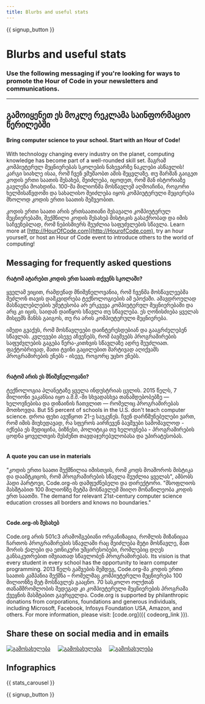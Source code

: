 ```yaml
---
title: Blurbs and useful stats
---
```


<a id="blurb"></a>

{{ signup_button }}

# Blurbs and useful stats

### Use the following messaging if you're looking for ways to promote the Hour of Code in your newsletters and communications.

* * *

## გამოიყენეთ ეს მოკლე რეკლამა საინფორმაციო წერილებში

#### Bring computer science to your school. Start with an Hour of Code!

With technology changing every industry on the planet, computing knowledge has become part of a well-rounded skill set. მაგრამ კომპიუტერულ მეცნიერებას სკოლების ნახევარზე ნაკლები ასწავლის! კარგი სიახლე ისაა, რომ ჩვენ ვმუშაობთ ამის შეცვლაზე. თუ შარშან გაიგეთ კოდის ერთი საათის შესახებ, შეიძლება, იცოდეთ, რომ მან ისტორიაზე გავლენა მოახდინა. 100-მა მილიონმა მოსწავლემ აღმოაჩინა, როგორი ხელმისაწვდომი და სახალისო შეიძლება იყოს კომპიუტერული მეციერება მხოლოდ კოდის ერთი საათის მეშვეობით.

კოდის ერთი საათი არის ერთსაათიანი შესავალი კომპიუტერულ მეცნიერებაში, შექმნილი კოდის შესახებ მისტიკის გასაქრობად და იმის საჩვენებლად, რომ ნებისმიერს შეუძლია საფუძვლების სწავლა. Learn more at [http://HourOfCode.com](http://HourofCode.com), try an hour yourself, or host an Hour of Code event to introduce others to the world of computing!

## Messaging for frequently asked questions

#### რატომ ატარებთ კოდის ერთ საათს თქვენს სკოლაში?

ყველამ ვიცით, რამდენად მნიშვნელოვანია, რომ ჩვენმა მოსწავლეებმა შეძლონ თავის დამკვიდრება ტექნოლოგიების ამ ეპოქაში. ამავდროულად მასწავლებლების უმეტესობა არ ერკვევა კომპიუტერულ მეცნიერებაში და არც კი იცის, საიდან დაიწყოს სწავლა თუ სწავლება. ეს ღონისძიება ყველას მისცემს შანსს გაიგოს, თუ რა არის კომპიუტერული მეცნიერება.

იმედი გვაქვს, რომ მოსწავლეები დაინტერესდებიან და გააგრძელებენ სწავლას. კვლევები ასევე აჩვენებს, რომ ბავშვებს პროგრამირების საფუძვლების გაგება წერა-კითხვის სწავლაზე ადრე შეუძლიათ. ფაქტობრივად, მათი ტვინი გაცილებით მარტივად აღიქვამს პროგრამირების ენებს - ისევე, როგორც უცხო ენებს. <br /> <br />

#### რატომ არის ეს მნიშვნელოვანი?

ტექნოლოგია პლანეტაზე ყველა ინდუსტრიას ცვლის. 2015 წელს, 7 მილიონი ვაკანსია იყო ა.შ.შ.-ში სხვადასხვა თანამდებობებზე — ხელოვნებისა და დიზაინის ჩათვლით — რომელიც პროგრამირებას მოთხოვდა. But 55 percent of schools in the U.S. don't teach computer science. დროა ფეხი ავუწყოთ 21-ე საუკუნეს. ჩვენ დარწმუნებულები ვართ, რომ იმის მიუხედავად, რა სფეროს აირჩევენ ბავშვები სამომავლოდ - იქნება ეს მედიცინა, ბიზნესი, პოლიტიკა თუ ხელოვნება - პროგრამირების ცოდნა ყოველთვის შესძენთ თავდაჯერებულობასა და უპირატესობას. <br /> <br />

#### A quote you can use in materials

"კოდის ერთი საათი შექმნილია იმისთვის, რომ კოდს მოაშოროს მისტიკა და დაამტკიცოს, რომ პროგრამირების სწავლა შეუძლია ყველას", ამბობს ჰადი პარტოვი, Code.org-ის დამფუძნებელი და დირექტორი. "მსოფლიოს მასშტაბით 100 მილიონზე მეტმა მოსწავლემ მიიღო მონაწილეობა კოდის ერთ საათში. The demand for relevant 21st-century computer science education crosses all borders and knows no boundaries." <br /> <br />

#### Code.org-ის შესახებ

Code.org არის 501c3 არამომგებიანი ორგანიზაცია, რომლის მიზანიცაა ჩართოს პროგრამირების სწავლაში რაც შეიძლება მეტი მოსწავლე, მათ შორის ქალები და ეთნიკური უმცირესობები, რომლებიც დღეს განსაკუთრებით იშვიათად სწავლობენ პროგრამირებას. Its vision is that every student in every school has the opportunity to learn computer programming. 2013 წელს გაშვების შემდეგ, Code.org-მა კოდის ერთი საათის კამპანია შექმნა – რომელმაც კომპიუტერული მეცნიერება 100 მილიონზე მეტ მოსწავლეს გააცნო. 70 სასკოლო ოლქთან თანამშრომლობის შედეგად კი კომპიუტერული მეცნიერების პროგრამა ქვეყნის მასშტაბით გავრცელდა. Code.org is supported by philanthropic donations from corporations, foundations and generous individuals, including Microsoft, Facebook, Infosys Foundation USA, Amazon, and others. For more information, please visit: [code.org]({{ codeorg_link }}).

## Share these on social media and in emails

[![გამოსახულება](/images/social-media//fit-250/social-1.png)](/images/social-media/social-1.png)&nbsp;&nbsp;&nbsp;&nbsp; [![გამოსახულება](/images/social-media/fit-250/social-2.png)](/images/social-media/social-2.png)&nbsp;&nbsp;&nbsp;&nbsp; [![გამოსახულება](/images/social-media/fit-250/social-3.png)](/images/social-media/social-3.png)&nbsp;&nbsp;&nbsp;&nbsp;

<a id="infographics"></a>

## Infographics

{{ stats_carousel }}

{{ signup_button }}